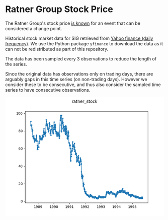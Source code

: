 # Ratner Group Stock Price

The Ratner Group's stock price [is 
known](https://en.wikipedia.org/wiki/Gerald_Ratner#The_speech) for an event 
that can be considered a change point.

Historical stock market data for SIG retrieved from [Yahoo finance (daily 
frequency)](https://finance.yahoo.com/quote/SIG/history?period1=584841600&period2=1567036800&interval=1d&filter=history&frequency=1d). 
We use the Python package ``yfinance`` to download the data as it can not be 
redistributed as part of this repository.

The data has been sampled every 3 observations to reduce the length of the 
series.

Since the original data has observations only on trading days, there are 
arguably gaps in this time series (on non-trading days). However we consider 
these to be consecutive, and thus also consider the sampled time series to 
have consecutive observations.

![Plot of ratner_stock dataset](./ratner_stock.png)

